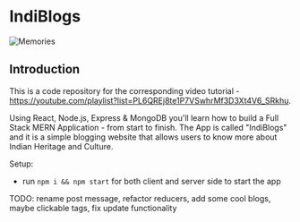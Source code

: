 # IndiBlogs

![Memories](https://i.ibb.co/7CmVbCW/image.png)

## Introduction
This is a code repository for the corresponding video tutorial - https://youtube.com/playlist?list=PL6QREj8te1P7VSwhrMf3D3Xt4V6_SRkhu.

Using React, Node.js, Express & MongoDB you'll learn how to build a Full Stack MERN Application - from start to finish. The App is called "IndiBlogs" and it is a simple blogging website that allows users to know more about Indian Heritage and Culture.

Setup:
- run ```npm i && npm start``` for both client and server side to start the app

TODO: rename post message, refactor reducers, add some cool blogs, maybe clickable tags, fix update functionality
